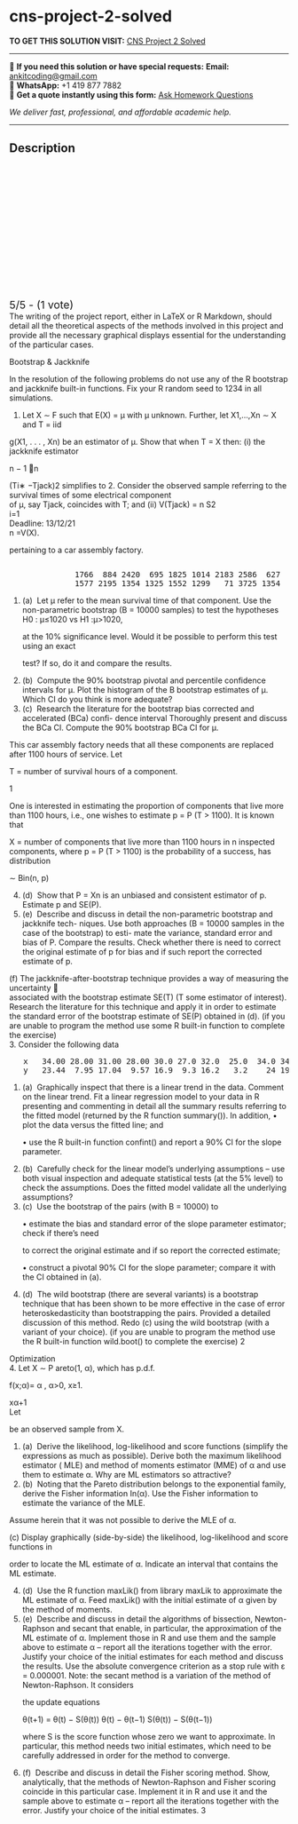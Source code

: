 # cns-project-2-solved
**TO GET THIS SOLUTION VISIT:** [CNS Project 2 Solved](https://www.ankitcodinghub.com/product/cns-project-2-solved/)


---

📩 **If you need this solution or have special requests:** **Email:** ankitcoding@gmail.com  
📱 **WhatsApp:** +1 419 877 7882  
📄 **Get a quote instantly using this form:** [Ask Homework Questions](https://www.ankitcodinghub.com/services/ask-homework-questions/)

*We deliver fast, professional, and affordable academic help.*

---

<h2>Description</h2>



<div class="kk-star-ratings kksr-auto kksr-align-center kksr-valign-top" data-payload="{&quot;align&quot;:&quot;center&quot;,&quot;id&quot;:&quot;94219&quot;,&quot;slug&quot;:&quot;default&quot;,&quot;valign&quot;:&quot;top&quot;,&quot;ignore&quot;:&quot;&quot;,&quot;reference&quot;:&quot;auto&quot;,&quot;class&quot;:&quot;&quot;,&quot;count&quot;:&quot;1&quot;,&quot;legendonly&quot;:&quot;&quot;,&quot;readonly&quot;:&quot;&quot;,&quot;score&quot;:&quot;5&quot;,&quot;starsonly&quot;:&quot;&quot;,&quot;best&quot;:&quot;5&quot;,&quot;gap&quot;:&quot;4&quot;,&quot;greet&quot;:&quot;Rate this product&quot;,&quot;legend&quot;:&quot;5\/5 - (1 vote)&quot;,&quot;size&quot;:&quot;24&quot;,&quot;title&quot;:&quot;CNS Project 2 Solved&quot;,&quot;width&quot;:&quot;138&quot;,&quot;_legend&quot;:&quot;{score}\/{best} - ({count} {votes})&quot;,&quot;font_factor&quot;:&quot;1.25&quot;}">

<div class="kksr-stars">

<div class="kksr-stars-inactive">
            <div class="kksr-star" data-star="1" style="padding-right: 4px">


<div class="kksr-icon" style="width: 24px; height: 24px;"></div>
        </div>
            <div class="kksr-star" data-star="2" style="padding-right: 4px">


<div class="kksr-icon" style="width: 24px; height: 24px;"></div>
        </div>
            <div class="kksr-star" data-star="3" style="padding-right: 4px">


<div class="kksr-icon" style="width: 24px; height: 24px;"></div>
        </div>
            <div class="kksr-star" data-star="4" style="padding-right: 4px">


<div class="kksr-icon" style="width: 24px; height: 24px;"></div>
        </div>
            <div class="kksr-star" data-star="5" style="padding-right: 4px">


<div class="kksr-icon" style="width: 24px; height: 24px;"></div>
        </div>
    </div>

<div class="kksr-stars-active" style="width: 138px;">
            <div class="kksr-star" style="padding-right: 4px">


<div class="kksr-icon" style="width: 24px; height: 24px;"></div>
        </div>
            <div class="kksr-star" style="padding-right: 4px">


<div class="kksr-icon" style="width: 24px; height: 24px;"></div>
        </div>
            <div class="kksr-star" style="padding-right: 4px">


<div class="kksr-icon" style="width: 24px; height: 24px;"></div>
        </div>
            <div class="kksr-star" style="padding-right: 4px">


<div class="kksr-icon" style="width: 24px; height: 24px;"></div>
        </div>
            <div class="kksr-star" style="padding-right: 4px">


<div class="kksr-icon" style="width: 24px; height: 24px;"></div>
        </div>
    </div>
</div>


<div class="kksr-legend" style="font-size: 19.2px;">
            5/5 - (1 vote)    </div>
    </div>
<div class="page" title="Page 1">
<div class="layoutArea">
<div class="column">
The writing of the project report, either in LaTeX or R Markdown, should detail all the theoretical aspects of the methods involved in this project and provide all the necessary graphical displays essential for the understanding of the particular cases.

Bootstrap &amp; Jackknife

In the resolution of the following problems do not use any of the R bootstrap and jackknife built-in functions. Fix your R random seed to 1234 in all simulations.

1. Let X ∼ F such that E(X) = μ with μ unknown. Further, let X1,…,Xn ∼ X and T = iid

g(X1, . . . , Xn) be an estimator of μ. Show that when T = X then: (i) the jackknife estimator

n − 1 􏰀n

</div>
</div>
<div class="layoutArea">
<div class="column">
(Ti∗ −Tjack)2 simplifies to 2. Consider the observed sample referring to the survival times of some electrical component

</div>
</div>
<div class="layoutArea">
<div class="column">
of μ, say Tjack, coincides with T; and (ii) V(Tjack) = n S2

</div>
<div class="column">
i=1

</div>
</div>
<div class="layoutArea">
<div class="column">
Deadline: 13/12/21

</div>
</div>
<div class="layoutArea">
<div class="column">
n =V(X).

pertaining to a car assembly factory.

</div>
</div>
<div class="layoutArea">
<div class="column">
<pre>              1766  884 2420  695 1825 1014 2183 2586  627  965
              1577 2195 1354 1325 1552 1299   71 3725 1354  159
</pre>
<ol>
<li>(a) &nbsp;Let μ refer to the mean survival time of that component. Use the non-parametric bootstrap (B = 10000 samples) to test the hypotheses
H0 : μ≤1020 vs H1 :μ&gt;1020,

at the 10% significance level. Would it be possible to perform this test using an exact

test? If so, do it and compare the results.
</li>
<li>(b) &nbsp;Compute the 90% bootstrap pivotal and percentile confidence intervals for μ. Plot the
histogram of the B bootstrap estimates of μ. Which CI do you think is more adequate?
</li>
<li>(c) &nbsp;Research the literature for the bootstrap bias corrected and accelerated (BCa) confi- dence interval Thoroughly present and discuss the BCa CI. Compute the 90% bootstrap BCa CI for μ.</li>
</ol>
This car assembly factory needs that all these components are replaced after 1100 hours of service. Let

T = number of survival hours of a component.

1

</div>
</div>
</div>
<div class="page" title="Page 2">
<div class="layoutArea">
<div class="column">
One is interested in estimating the proportion of components that live more than 1100 hours, i.e., one wishes to estimate p = P (T &gt; 1100). It is known that

X = number of components that live more than 1100 hours in n inspected components, where p = P (T &gt; 1100) is the probability of a success, has distribution

∼ Bin(n, p)

<ol start="4">
<li>(d) &nbsp;Show that P = Xn is an unbiased and consistent estimator of p. Estimate p and SE(P).</li>
<li>(e) &nbsp;Describe and discuss in detail the non-parametric bootstrap and jackknife tech- niques. Use both approaches (B = 10000 samples in the case of the bootstrap) to esti- mate the variance, standard error and bias of P. Compare the results. Check whether there is need to correct the original estimate of p for bias and if such report the corrected estimate of p.</li>
</ol>
</div>
</div>
<div class="layoutArea">
<div class="column">
(f) The jackknife-after-bootstrap technique provides a way of measuring the uncertainty 􏰊

</div>
</div>
<div class="layoutArea">
<div class="column">
associated with the bootstrap estimate SE(T) (T some estimator of interest). Research the literature for this technique and apply it in order to estimate the standard error of the bootstrap estimate of SE(P) obtained in (d). (if you are unable to program the method use some R built-in function to complete the exercise)

</div>
</div>
<div class="layoutArea">
<div class="column">
3. Consider the following data

<pre>   x   34.00 28.00 31.00 28.00 30.0 27.0 32.0  25.0  34.0 34.00  29.0 26.00 24 33.00
   y   23.44  7.95 17.04  9.57 16.9  9.3 16.2   3.2    24 19.02  11.2  7.32  3 18.63
</pre>
<ol>
<li>(a) &nbsp;Graphically inspect that there is a linear trend in the data. Comment on the linear trend. Fit a linear regression model to your data in R presenting and commenting in detail all the summary results referring to the fitted model (returned by the R function summary()). In addition,
• plot the data versus the fitted line; and

• use the R built-in function confint() and report a 90% CI for the slope parameter.
</li>
<li>(b) &nbsp;Carefully check for the linear model’s underlying assumptions – use both visual inspection and adequate statistical tests (at the 5% level) to check the assumptions. Does the fitted model validate all the underlying assumptions?</li>
<li>(c) &nbsp;Use the bootstrap of the pairs (with B = 10000) to

• estimate the bias and standard error of the slope parameter estimator; check if there’s need

to correct the original estimate and if so report the corrected estimate;

• construct a pivotal 90% CI for the slope parameter; compare it with the CI obtained in (a).
</li>
<li>(d) &nbsp;The wild bootstrap (there are several variants) is a bootstrap technique that has been shown to be more effective in the case of error heteroskedasticity than bootstrapping the pairs. Provided a detailed discussion of this method. Redo (c) using the wild bootstrap (with a variant of your choice). (if you are unable to program the method use the R built-in function wild.boot() to complete the exercise)
2
</li>
</ol>
</div>
</div>
</div>
<div class="page" title="Page 3">
<div class="layoutArea">
<div class="column">
Optimization

</div>
</div>
<div class="layoutArea">
<div class="column">
4. Let X ∼ P areto(1, α), which has p.d.f.

f(x;α)= α , α&gt;0, x≥1.

</div>
</div>
<div class="layoutArea">
<div class="column">
xα+1

</div>
</div>
<div class="layoutArea">
<div class="column">
Let

be an observed sample from X.

<ol>
<li>(a) &nbsp;Derive the likelihood, log-likelihood and score functions (simplify the expressions as much as possible). Derive both the maximum likelihood estimator ( MLE) and method of moments estimator (MME) of α and use them to estimate α. Why are ML estimators so attractive?</li>
<li>(b) &nbsp;Noting that the Pareto distribution belongs to the exponential family, derive the Fisher information In(α). Use the Fisher information to estimate the variance of the MLE.</li>
</ol>
Assume herein that it was not possible to derive the MLE of α.

(c) Display graphically (side-by-side) the likelihood, log-likelihood and score functions in

order to locate the ML estimate of α. Indicate an interval that contains the ML estimate.

<ol start="4">
<li>(d) &nbsp;Use the R function maxLik() from library maxLik to approximate the ML estimate of α.
Feed maxLik() with the initial estimate of α given by the method of moments.
</li>
<li>(e) &nbsp;Describe and discuss in detail the algorithms of bissection, Newton-Raphson and secant that enable, in particular, the approximation of the ML estimate of α. Implement those in R and use them and the sample above to estimate α – report all the iterations together with the error. Justify your choice of the initial estimates for each method and discuss the results.
Use the absolute convergence criterion as a stop rule with ε = 0.000001. Note: the secant method is a variation of the method of Newton-Raphson. It considers

the update equations

θ(t+1) = θ(t) − S(θ(t)) θ(t) − θ(t−1) S(θ(t)) − S(θ(t−1))

where S is the score function whose zero we want to approximate. In particular, this method needs two initial estimates, which need to be carefully addressed in order for the method to converge.
</li>
<li>(f) &nbsp;Describe and discuss in detail the Fisher scoring method. Show, analytically, that the methods of Newton-Raphson and Fisher scoring coincide in this particular case. Implement it in R and use it and the sample above to estimate α – report all the iterations together with the error. Justify your choice of the initial estimates.
3
</li>
</ol>
</div>
</div>
</div>
